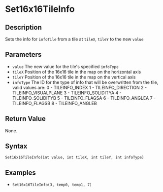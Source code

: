 # Set16x16TileInfo

## Description
Sets the info for `infoTile` from a tile at `tileX`, `tileY` to the new `value`

## Parameters
- `value`
The new value for the tile's specified `infoType`
- `tileX`
Position of the 16x16 tile in the map on the horizontal axis
- `tileY`
Position of the 16x16 tile in the map on the vertical axis
- `infoType`
The ID for the type of info that will be overwritten from the tile, valid values are: 
    0 - TILEINFO_INDEX
    1 - TILEINFO_DIRECTION
    2 - TILEINFO_VISUALPLANE
    3 - TILEINFO_SOLIDITYA
    4 - TILEINFO_SOLIDITYB
    5 - TILEINFO_FLAGSA
    6 - TILEINFO_ANGLEA
    7 - TILEINFO_FLAGSB
    8 - TILEINFO_ANGLEB
## Return Value
None.

## Syntax
```Set16x16TileInfo(int value, int tileX, int tileY, int infoType)```

## Examples
- ```Set16x16TileInfo(3, temp0, temp1, 7)```